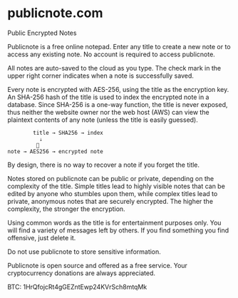 # publicnote.com
Public Encrypted Notes

Publicnote is a free online notepad. Enter any title to create a new note or to access any existing note. No account is required to access publicnote.

All notes are auto-saved to the cloud as you type. The check mark in the upper right corner indicates when a note is successfully saved.

Every note is encrypted with AES-256, using the title as the encryption key. An SHA-256 hash of the title is used to index the encrypted note in a database. Since SHA-256 is a one-way function, the title is never exposed, thus neither the website owner nor the web host (AWS) can view the plaintext contents of any note (unless the title is easily guessed).

            title → SHA256 → index
              ⇣
             🔑
    note → AES256 → encrypted note

By design, there is no way to recover a note if you forget the title.

Notes stored on publicnote can be public or private, depending on the complexity of the title. Simple titles lead to highly visible notes that can be edited by anyone who stumbles upon them, while complex titles lead to private, anonymous notes that are securely encrypted. The higher the complexity, the stronger the encryption.

Using common words as the title is for entertainment purposes only. You will find a variety of messages left by others. If you find something you find offensive, just delete it.

Do not use publicnote to store sensitive information.

Publicnote is open source and offered as a free service.  Your cryptocurrency donations are always appreciated.

BTC: 1HrQfojcRt4gGEZntEwp24KVrSch8mtqMk
